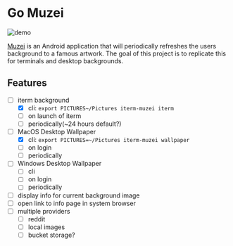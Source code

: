 # Go Muzei 

![demo](https://gph.is/g/4ARAB17)

[Muzei](https://github.com/romannurik/muzei) is an Android application that will periodically refreshes the users background to a famous artwork. The goal of this project is to replicate this for terminals and desktop backgrounds. 

## Features

- [ ] iterm background 
    - [x] cli: `export PICTURES~/Pictures iterm-muzei iterm`
    - [ ] on launch of iterm
    - [ ] periodically(~24 hours default?)
- [ ] MacOS Desktop Wallpaper
    - [x] cli: `export PICTURES=~/Pictures iterm-muzei wallpaper`
    - [ ] on login
    - [ ] periodically
- [ ] Windows Desktop Wallpaper
    - [ ] cli
    - [ ] on login
    - [ ] periodically
- [ ] display info for current background image
- [ ] open link to info page in system browser
- [ ] multiple providers
    - [ ] reddit
    - [ ] local images
    - [ ] bucket storage?
